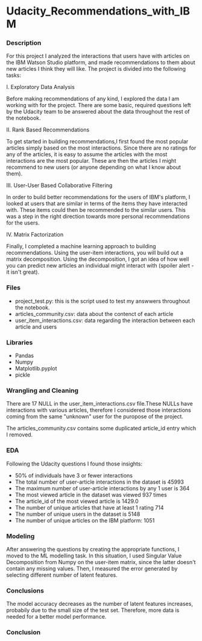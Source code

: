 # Udacity_Recommendations_with_IBM 

### Description
For this project I analyzed the interactions that users have with articles on the IBM Watson Studio platform, and made recommendations to them about new articles I think they will like.
The project is divided into the following tasks:

I. Exploratory Data Analysis

Before making recommendations of any kind, I explored the data I am working with for the project. There are some basic, required questions left by the Udacity team to be answered about the data throughout the rest of the notebook.

II. Rank Based Recommendations

To get started in building recommendations,I first found the most popular articles simply based on the most interactions. Since there are no ratings for any of the articles, it is easy to assume the articles with the most interactions are the most popular. These are then the articles I might recommend to new users (or anyone depending on what I know about them).

III. User-User Based Collaborative Filtering

In order to build better recommendations for the users of IBM's platform, I looked at users that are similar in terms of the items they have interacted with. These items could then be recommended to the similar users. This was a step in the right direction towards more personal recommendations for the users.

IV. Matrix Factorization

Finally, I completed a machine learning approach to building recommendations. Using the user-item interactions, you will build out a matrix decomposition. Using the decomposition, I got an idea of how well you can predict new articles an individual might interact with (spoiler alert - it isn't great).


### Files

- project_test.py: this is the script used to test my answwers throughout the notebook.
- articles_community.csv: data about the contenct of each article
- user_item_interactions.csv: data regarding the interaction between each article and users

### Libraries
- Pandas
- Numpy
- Matplotlib.pyplot
- pickle

### Wrangling and Cleaning

There are 17 NULL in the user_item_interactions.csv file.These NULLs have interactions with various articles, therefore I considered those interactions coming from the same "unknown" user for the puropose of the project.

The articles_community.csv contains some duplicated article_id entry which I removed.

### EDA

Following the Udacity questions I found those insights:

- 50% of individuals have 3 or fewer interactions
- The total number of user-article interactions in the dataset is 45993
- The maximum number of user-article interactions by any 1 user is 364
- The most viewed article in the dataset was viewed 937 times
- The article_id of the most viewed article is 1429.0
- The number of unique articles that have at least 1 rating 714
- The number of unique users in the dataset is 5148
- The number of unique articles on the IBM platform: 1051

### Modeling
After answering the questions by creating the appropriate functions, I moved to the ML modelling task.
In this situation, I used Singular Value Decomposition from Numpy on the user-item matrix, since the latter doesn't contain any missing values.
Then, I measured the error generated by selecting different number of latent features.

### Conclusions
The model accuracy decreases as the number of latent features increases, probabily due to the small size of the test set.
Therefore, more data is needed for a better model performance.


### Conclusion
